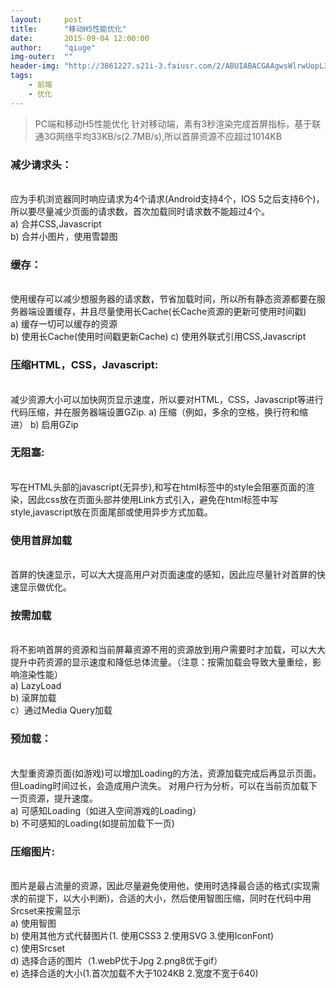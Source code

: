 ```yaml
---
layout:     post
title:      "移动H5性能优化"
date:       2015-09-04 12:00:00
author:     "qiuge"
img-outer:  ""
header-img: "http://3861227.s21i-3.faiusr.com/2/ABUIABACGAAgwsWlrwUopL3V6wYwgA84uAg.jpg"
tags:
    - 前端
    - 优化
---
```


<blockquote>
  PC端和移动H5性能优化
  针对移动端，素有3秒渲染完成首屏指标，基于联通3G网络平均33KB/s(2.7MB/s),所以首屏资源不应超过1014KB
</blockquote>
<p>
<h3>减少请求头：</h3><br/>
应为手机浏览器同时响应请求为4个请求(Android支持4个，IOS 5之后支持6个)，所以要尽量减少页面的请求数，首次加载同时请求数不能超过4个。<br/>
a) 合并CSS,Javascript<br/>
b) 合并小图片，使用雪碧图
</p>
<p>
<h3>缓存：</h3><br/>
使用缓存可以减少想服务器的请求数，节省加载时间，所以所有静态资源都要在服务器端设置缓存，并且尽量使用长Cache(长Cache资源的更新可使用时间戳)<br/>
a) 缓存一切可以缓存的资源<br/>
b) 使用长Cache(使用时间戳更新Cache)
c) 使用外联式引用CSS,Javascript
</p>
<p>
<h3>压缩HTML，CSS，Javascript:</h3><br/>
减少资源大小可以加快网页显示速度，所以要对HTML，CSS，Javascript等进行代码压缩，并在服务器端设置GZip.
a) 压缩（例如，多余的空格，换行符和缩进）
b) 启用GZip
</p>
<p>
<h3>无阻塞:</h3><br/>
写在HTML头部的javascript(无异步),和写在html标签中的style会阻塞页面的渲染，因此css放在页面头部并使用Link方式引入，避免在html标签中写style,javascript放在页面尾部或使用异步方式加载。<br/>
<h3>使用首屏加载</h3><br/>
首屏的快速显示，可以大大提高用户对页面速度的感知，因此应尽量针对首屏的快速显示做优化。<br/>
<h3>按需加载</h3><br/>
将不影响首屏的资源和当前屏幕资源不用的资源放到用户需要时才加载，可以大大提升中药资源的显示速度和降低总体流量。（注意：按需加载会导致大量重绘，影响渲染性能）<br/>
a) LazyLoad<br/>
b) 滚屏加载<br/>
c）通过Media Query加载
</p>
<p>
<h3>预加载：</h3><br/>
大型重资源页面(如游戏)可以增加Loading的方法，资源加载完成后再显示页面。但Loading时间过长，会造成用户流失。
对用户行为分析，可以在当前页加载下一页资源，提升速度。<br/>
a) 可感知Loading（如进入空间游戏的Loading）<br/>
b) 不可感知的Loading(如提前加载下一页)
</p>
<p>
<h3>压缩图片:</h3><br/>
图片是最占流量的资源，因此尽量避免使用他，使用时选择最合适的格式(实现需求的前提下，以大小判断)，合适的大小，然后使用智图压缩，同时在代码中用Srcset来按需显示<br/>
a) 使用智图<br/>
b) 使用其他方式代替图片(1. 使用CSS3 2.使用SVG 3.使用IconFont)<br/>
c) 使用Srcset<br/>
d) 选择合适的图片（1.webP优于Jpg 2.png8优于gif）<br/>
e) 选择合适的大小(1.首次加载不大于1024KB 2.宽度不宽于640)<br/>
</p>
